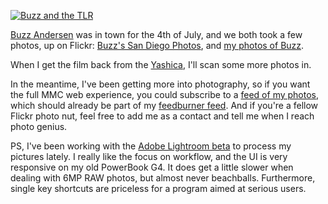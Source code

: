 <!--
.. title: Photos, Buzz, 4th
.. date: 2006/07/06 03:20
.. slug: photos-buzz-4th
.. link:
.. description:
.. tags: digital camera, mac, photo, photography
-->


[![Buzz and the TLR](http://static.flickr.com/54/182960262_c764eb8881_m.jpg)](http://www.flickr.com/photos/michaelmccracken/182960262/) 

[Buzz Andersen](http://weblog.scifihifi.com/) was in town for the 4th of July, and we both took a few photos, up on Flickr: [Buzz's San Diego Photos](http://flickr.com/photos/ldandersen/tags/sandiego/), and [my photos of Buzz](http://flickr.com/photos/michaelmccracken/tags/buzz/).

When I get the film back from the [Yashica](http://flickr.com/photos/michaelmccracken/tags/yashica/), I'll scan some more photos in.

In the meantime, I've been getting more into photography, so if you want the full MMC web experience, you could subscribe to a [feed of my photos](http://flickr.com/services/feeds/photos_public.gne?id=51035756035@N01&format;=rss_200), which should already be part of my [feedburner feed](http://feeds.feedburner.com/Michael-mccrackennet). And if you're a fellow Flickr photo nut, feel free to add me as a contact and tell me when I reach  photo genius.

PS, I've been working with the [Adobe Lightroom beta](http://labs.adobe.com/technologies/lightroom/) to process my pictures lately. I really like the focus on workflow, and the UI is very responsive on my old PowerBook G4. It does get a little slower when dealing with 6MP RAW photos, but almost never beachballs. Furthermore, single key shortcuts are priceless for a program aimed at serious users.
